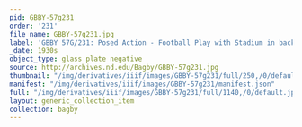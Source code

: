 ```yaml
---
pid: GBBY-57g231
order: '231'
file_name: GBBY-57g231.jpg
label: 'GBBY 57G/231: Posed Action - Football Play with Stadium in background - c1930s'
_date: 1930s
object_type: glass plate negative
source: http://archives.nd.edu/Bagby/GBBY-57g231.jpg
thumbnail: "/img/derivatives/iiif/images/GBBY-57g231/full/250,/0/default.jpg"
manifest: "/img/derivatives/iiif/images/GBBY-57g231/manifest.json"
full: "/img/derivatives/iiif/images/GBBY-57g231/full/1140,/0/default.jpg"
layout: generic_collection_item
collection: bagby
---
```

